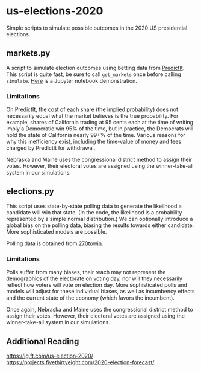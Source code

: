 # us-elections-2020 #

Simple scripts to simulate possible outcomes in the 2020 US presidential elections.

## markets.py ##

A script to simulate election outcomes using betting data from [PredictIt](www.predictit.org).  This script is quite fast, be sure to call `get_markets` once before calling `simulate`. [Here](https://github.com/peterhhchan/us-elections-2020/blob/master/notebooks/PredictItSimulator/predictit.ipynb) is a Jupyter notebook demonstration.

### Limitations ###

On PredictIt, the cost of each share (the implied probability) does not necessarily equal what the market believes is the true probability. For example, shares of California trading at 95 cents each at the time of writing imply a Democratic win 95% of the time, but in practice, the Democrats will hold the state of California nearly 99+% of the time. Various reasons for why this inefficiency exist, including the time-value of money and fees charged by PredictIt for withdrawal.

Nebraska and Maine uses the congressional district method to assign their votes. However, their electoral votes are assigned using the winner-take-all system in our simulations.

## elections.py ##

This script uses state-by-state polling data to generate the likelihood a candidate will win that state. (In the code, the likelihood is a probability represented by a simple normal distribution.) We can optionally introduce a global bias on the polling data, biasing the results towards either candidate. More sophisticated models are possible.


Polling data is obtained from [270towin](https://www.270towin.com/2020-polls-biden-trump/).

### Limitations ###
Polls suffer from many biases, their reach may not represent the demographics of the electorate on voting day, nor will they necessarily reflect how voters will vote on election day.  More sophisticated polls and models will adjust for these individual biases, as well as incumbency effects and the current state of the economy (which favors the incumbent).  

Once again, Nebraska and Maine uses the congressional district method to assign their votes. However, their electoral votes are assigned using the winner-take-all system in our simulations.


## Additional Reading ##
https://ig.ft.com/us-election-2020/
https://projects.fivethirtyeight.com/2020-election-forecast/



